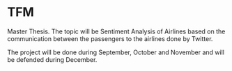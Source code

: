 # TFM

Master Thesis. The topic will be Sentiment Analysis of Airlines based on the communication between the passengers to the airlines done by Twitter.

The project will be done during September, October and November and will be defended during December.